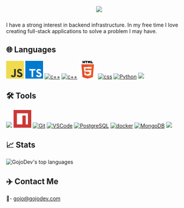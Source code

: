 <h1 align="center">
    <img src="https://readme-typing-svg.herokuapp.com/?font=Righteous&size=35&center=true&vCenter=true&width=500&height=70&duration=4000&lines=Hi+There!+👋;+I'm+Emmanuel.;" />
</h1>

I have a strong interest in backend infrastructure. In my free time I love creating full-stack applications to solve a problem I may have.
## 🌐 Languages
[<img src="https://raw.githubusercontent.com/github/explore/80688e429a7d4ef2fca1e82350fe8e3517d3494d/topics/javascript/javascript.png" alt="Javascript" width="48">](https://developer.mozilla.org/en-US/docs/Web/JavaScript)
[<img src="https://raw.githubusercontent.com/github/explore/80688e429a7d4ef2fca1e82350fe8e3517d3494d/topics/typescript/typescript.png" alt="Typescript" width="48">](https://www.typescriptlang.org/) 
[<img src="https://upload.wikimedia.org/wikipedia/commons/thumb/1/18/ISO_C%2B%2B_Logo.svg/1822px-ISO_C%2B%2B_Logo.svg.png" alt="c++" width="45">](https://cplusplus.com/)
[<img src="https://upload.wikimedia.org/wikipedia/commons/1/19/C_Logo.png" alt="c++" width="45">](https://en.wikipedia.org/wiki/C_(programming_language))
[<img src="https://raw.githubusercontent.com/github/explore/80688e429a7d4ef2fca1e82350fe8e3517d3494d/topics/html/html.png" alt="Typescript" width="48">](https://developer.mozilla.org/en-US/docs/Web/HTML)
[<img src="https://upload.wikimedia.org/wikipedia/commons/thumb/d/d5/CSS3_logo_and_wordmark.svg/1200px-CSS3_logo_and_wordmark.svg.png" alt="css" width="35">](https://www.w3.org/Style/CSS/Overview.en.html)
[<img src="https://upload.wikimedia.org/wikipedia/commons/thumb/c/c3/Python-logo-notext.svg/768px-Python-logo-notext.svg.png" alt="Python" width="48">](https://docs.python.org/3/)
[<img src="https://www.jetbrains.com/guide/assets/csharp-logo-265a149e.svg" height="48">](https://en.wikipedia.org/wiki/C_Sharp_(programming_language))
## 🛠️ Tools
[<img src="https://www.gstatic.com/devrel-devsite/prod/v9d8458b4d932582248eb0dcdffdc6a8fe4b6994060b14993d6b364721b7e870f/firebase/images/touchicon-180.png" height="50">](https://firebase.google.com)
[<img src="https://raw.githubusercontent.com/github/explore/80688e429a7d4ef2fca1e82350fe8e3517d3494d/topics/npm/npm.png" alt="Node Package Manager" width="48">](https://npmjs.com)
[<img src="https://raw.githubusercontent.com/Delta456/Delta456/master/img/git.png" alt="Git" width="48">](https://git-scm.com/) 
[<img src="https://upload.wikimedia.org/wikipedia/commons/9/9a/Visual_Studio_Code_1.35_icon.svg" alt="VSCode" width="48">](https://code.visualstudio.com/)
[<img src="https://d1.awsstatic.com/rdsImages/postgresql_logo.6de4615badd99412268bc6aa8fc958a0f403dd41.png" alt="PostgreSQL" width="48">](https://www.postgresql.org)
[<img src="https://cdn.worldvectorlogo.com/logos/docker.svg" alt="docker" width="50" height="50">](https://www.docker.com/)
[<img src="https://upload.wikimedia.org/wikipedia/commons/thumb/9/93/MongoDB_Logo.svg/2560px-MongoDB_Logo.svg.png" alt="MongoDB" width="125" height="50">](https://www.mongodb.com/)
[<img src="https://banner2.cleanpng.com/20190516/jxv/kisspng-computer-icons-portable-network-graphics-scalable-unity-icon-of-glyph-style-available-in-svg-png-1713892606875.webp" height="50">](https://unity.com)

## 📈 Stats
<!--![GojoDev's github stats](https://github-readme-stats-git-masterrstaa-rickstaa.vercel.app/api?username=GojoDev&show_icons=true&theme=radical) -->

![GojoDev's top languages](https://github-readme-stats.vercel.app/api/top-langs/?username=GojoDev&theme=radical)


## ✈️ Contact Me
📧- gojo@gojodev.com
